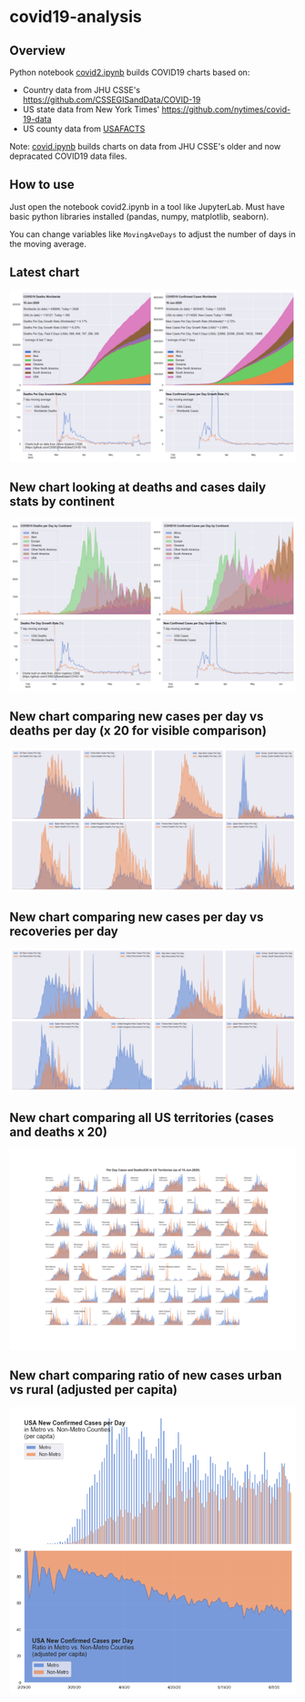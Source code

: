 # covid19-analysis

## Overview
Python notebook [covid2.ipynb](https://github.com/danlaw/covid19-analysis/blob/master/covid2.ipynb) builds COVID19 charts based on:
* Country data from JHU CSSE's https://github.com/CSSEGISandData/COVID-19
* US state data from New York Times' https://github.com/nytimes/covid-19-data
* US county data from [USAFACTS](https://usafacts.org/visualizations/coronavirus-covid-19-spread-map/)

Note: [covid.ipynb](https://github.com/danlaw/covid19-analysis/blob/master/covid.ipynb) builds charts on data from JHU CSSE's older and now depracated COVID19 data files.

## How to use
Just open the notebook covid2.ipynb in a tool like JupyterLab. Must have basic python libraries installed (pandas, numpy, matplotlib, seaborn).

You can change variables like ``MovingAveDays`` to adjust the number of days in the moving average.

## Latest chart
![Latest chart](charts/20200615-covid19-chart.png)

## New chart looking at deaths and cases daily stats by continent
![Comparison chart](charts/20200615-covid19-chart-perday.png)

## New chart comparing new cases per day vs deaths per day (x 20 for visible comparison)
![Comparison chart](charts/20200615-comparison-chart.png)

## New chart comparing new cases per day vs recoveries per day
![Recovery chart](charts/20200615-comparison-recovery-chart.png)

## New chart comparing all US territories (cases and deaths x 20)
![Territories chart](charts/20200615-compare-US-territories.png)

## New chart comparing ratio of new cases urban vs rural (adjusted per capita)
![Urban rural per capita chart](charts/20200615-US-counties-urban-vs-rural-per-capita.png)